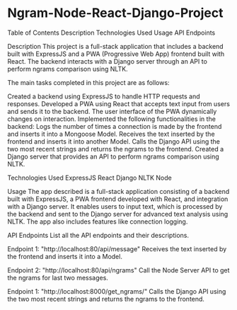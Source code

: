 # Ngram-Node-React-Django-Project

Table of Contents
Description
Technologies Used
Usage
API Endpoints

Description
This project is a full-stack application that includes a backend built with ExpressJS and a PWA (Progressive Web App) frontend built with React. The backend interacts with a Django server through an API to perform ngrams comparison using NLTK.

The main tasks completed in this project are as follows:

Created a backend using ExpressJS to handle HTTP requests and responses.
Developed a PWA using React that accepts text input from users and sends it to the backend. The user interface of the PWA dynamically changes on interaction.
Implemented the following functionalities in the backend:
Logs the number of times a connection is made by the frontend and inserts it into a Mongoose Model.
Receives the text inserted by the frontend and inserts it into another Model.
Calls the Django API using the two most recent strings and returns the ngrams to the frontend.
Created a Django server that provides an API to perform ngrams comparison using NLTK.

Technologies Used
ExpressJS
React
Django
NLTK
Node

Usage
The app described is a full-stack application consisting of a backend built with ExpressJS, a PWA frontend developed with React, and integration with a Django server. It enables users to input text, which is processed by the backend and sent to the Django server for advanced text analysis using NLTK. The app also includes features like connection logging.

API Endpoints
List all the API endpoints and their descriptions.

Endpoint 1: "http://localhost:80/api/message" 
Receives the text inserted by the frontend and inserts it into a Model.

Endpoint 2: "http://localhost:80/api/ngrams"
Call the Node Server API to get the ngrams for last two messages.

Endpoint 1: "http://localhost:8000/get_ngrams/"
Calls the Django API using the two most recent strings and returns the ngrams to the frontend.
